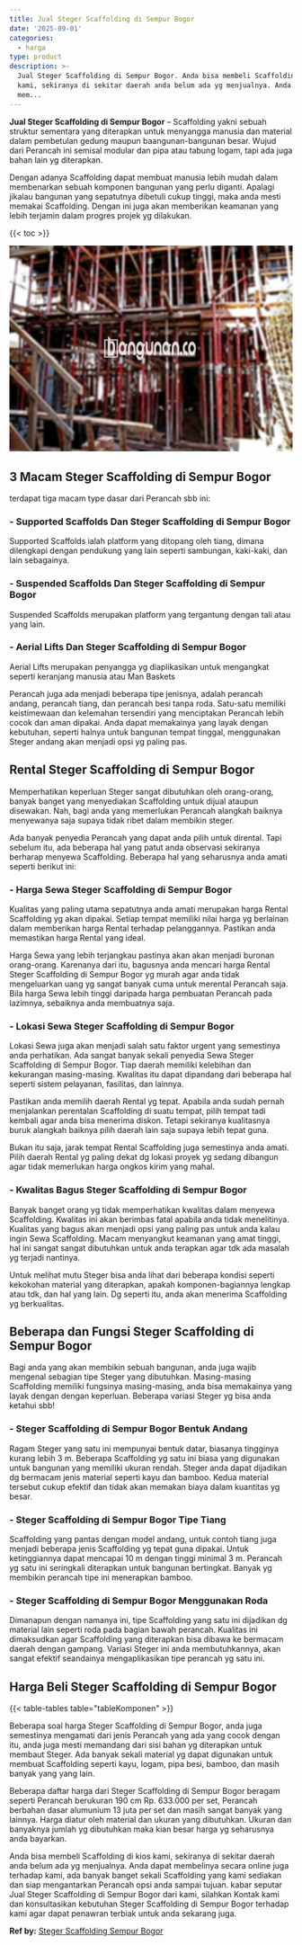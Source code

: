 ```yaml
---
title: Jual Steger Scaffolding di Sempur Bogor
date: '2025-09-01'
categories:
  - harga
type: product
description: >-
  Jual Steger Scaffolding di Sempur Bogor. Anda bisa membeli Scaffolding di kios
  kami, sekiranya di sekitar daerah anda belum ada yg menjualnya. Anda dapat
  mem...
---
```


**Jual Steger Scaffolding di Sempur Bogor** – Scaffolding yakni sebuah struktur sementara yang diterapkan untuk menyangga manusia dan material dalam pembetulan gedung maupun baangunan-bangunan besar. Wujud dari Perancah ini semisal modular dan pipa atau tabung logam, tapi ada juga bahan lain yg diterapkan.

Dengan adanya Scaffolding dapat membuat manusia lebih mudah dalam membenarkan sebuah komponen bangunan yang perlu diganti. Apalagi jikalau bangunan yang sepatutnya dibetuli cukup tinggi, maka anda mesti memakai Scaffolding. Dengan ini juga akan memberikan keamanan yang lebih terjamin dalam progres projek yg dilakukan.

{{< toc >}}

![Jual Steger Scaffolding di Sempur Bogor](/images/sewa-scaffolding-steger-10.png)

## 3 Macam Steger Scaffolding di Sempur Bogor

terdapat tiga macam type dasar dari Perancah sbb ini:

### \- Supported Scaffolds Dan Steger Scaffolding di Sempur Bogor

Supported Scaffolds ialah platform yang ditopang oleh tiang, dimana dilengkapi dengan pendukung yang lain seperti sambungan, kaki-kaki, dan lain sebagainya.

### \- Suspended Scaffolds Dan Steger Scaffolding di Sempur Bogor

Suspended Scaffolds merupakan platform yang tergantung dengan tali atau yang lain.

### \- Aerial Lifts Dan Steger Scaffolding di Sempur Bogor

Aerial Lifts merupakan penyangga yg diaplikasikan untuk mengangkat seperti keranjang manusia atau Man Baskets

Perancah juga ada menjadi beberapa tipe jenisnya, adalah perancah andang, perancah tiang, dan perancah besi tanpa roda. Satu-satu memiliki keistimewaan dan kelemahan tersendiri yang menciptakan Perancah lebih cocok dan aman dipakai. Anda dapat memakainya yang layak dengan kebutuhan, seperti halnya untuk bangunan tempat tinggal, menggunakan Steger andang akan menjadi opsi yg paling pas.

## Rental Steger Scaffolding di Sempur Bogor

Memperhatikan keperluan Steger sangat dibutuhkan oleh orang-orang, banyak banget yang menyediakan Scaffolding untuk dijual ataupun disewakan. Nah, bagi anda yang memerlukan Perancah alangkah baiknya menyewanya saja supaya tidak ribet dalam membikin steger.

Ada banyak penyedia Perancah yang dapat anda pilih untuk dirental. Tapi sebelum itu, ada beberapa hal yang patut anda observasi sekiranya berharap menyewa Scaffolding. Beberapa hal yang seharusnya anda amati seperti berikut ini:

### \- Harga Sewa Steger Scaffolding di Sempur Bogor

Kualitas yang paling utama sepatutnya anda amati merupakan harga Rental Scaffolding yg akan dipakai. Setiap tempat memiliki nilai harga yg berlainan dalam memberikan harga Rental terhadap pelanggannya. Pastikan anda memastikan harga Rental yang ideal.

Harga Sewa yang lebih terjangkau pastinya akan akan menjadi buronan orang-orang. Karenanya dari itu, bagusnya anda mencari harga Rental Steger Scaffolding di Sempur Bogor yg murah agar anda tidak mengeluarkan uang yg sangat banyak cuma untuk merental Perancah saja. Bila harga Sewa lebih tinggi daripada harga pembuatan Perancah pada lazimnya, sebaiknya anda membuatnya saja.

### \- Lokasi Sewa Steger Scaffolding di Sempur Bogor

Lokasi Sewa juga akan menjadi salah satu faktor urgent yang semestinya anda perhatikan. Ada sangat banyak sekali penyedia Sewa Steger Scaffolding di Sempur Bogor. Tiap daerah memiliki kelebihan dan kekurangan masing-masing. Kwalitas itu dapat dipandang dari beberapa hal seperti sistem pelayanan, fasilitas, dan lainnya.

Pastikan anda memilih daerah Rental yg tepat. Apabila anda sudah pernah menjalankan perentalan Scaffolding di suatu tempat, pilih tempat tadi kembali agar anda bisa menerima diskon. Tetapi sekiranya kualitasnya buruk alangkah baiknya pilih daerah lain saja supaya lebih tepat guna.

Bukan itu saja, jarak tempat Rental Scaffolding juga semestinya anda amati. Pilih daerah Rental yg paling dekat dg lokasi proyek yg sedang dibangun agar tidak memerlukan harga ongkos kirim yang mahal.

### \- Kwalitas Bagus Steger Scaffolding di Sempur Bogor

Banyak banget orang yg tidak memperhatikan kwalitas dalam menyewa Scaffolding. Kwalitas ini akan berimbas fatal apabila anda tidak menelitinya. Kualitas yang bagus akan menjadi opsi yang paling pas untuk anda kalau ingin Sewa Scaffolding. Macam menyangkut keamanan yang amat tinggi, hal ini sangat sangat dibutuhkan untuk anda terapkan agar tdk ada masalah yg terjadi nantinya.

Untuk melihat mutu Steger bisa anda lihat dari beberapa kondisi seperti kekokohan material yang diterapkan, apakah komponen-bagiannya lengkap atau tdk, dan hal yang lain. Dg seperti itu, anda akan menerima Scaffolding yg berkualitas.

## Beberapa dan Fungsi Steger Scaffolding di Sempur Bogor

Bagi anda yang akan membikin sebuah bangunan, anda juga wajib mengenal sebagian tipe Steger yang dibutuhkan. Masing-masing Scaffolding memiliki fungsinya masing-masing, anda bisa memakainya yang layak dengan dengan keperluan. Beberapa variasi Steger yg bisa anda ketahui sbb!

### \- Steger Scaffolding di Sempur Bogor Bentuk Andang

Ragam Steger yang satu ini mempunyai bentuk datar, biasanya tingginya kurang lebih 3 m. Beberapa Scaffolding yg satu ini biasa yang digunakan untuk bangunan yang memiliki ukuran rendah. Steger anda dapat dijadikan dg bermacam jenis material seperti kayu dan bamboo. Kedua material tersebut cukup efektif dan tidak akan memakan biaya dalam kuantitas yg besar.

### \- Steger Scaffolding di Sempur Bogor Tipe Tiang

Scaffolding yang pantas dengan model andang, untuk contoh tiang juga menjadi beberapa jenis Scaffolding yg tepat guna dipakai. Untuk ketinggiannya dapat mencapai 10 m dengan tinggi minimal 3 m. Perancah yg satu ini seringkali diterapkan untuk bangunan bertingkat. Banyak yg membikin perancah tipe ini menerapkan bamboo.

### \- Steger Scaffolding di Sempur Bogor Menggunakan Roda

Dimanapun dengan namanya ini, tipe Scaffolding yang satu ini dijadikan dg material lain seperti roda pada bagian bawah perancah. Kualitas ini dimaksudkan agar Scaffolding yang diterapkan bisa dibawa ke bermacam daerah dengan gampang. Variasi Steger ini anda membutuhkannya, akan sangat efektif seandainya mengaplikasikan tipe perancah yg satu ini.

## Harga Beli Steger Scaffolding di Sempur Bogor

{{< table-tables table="tableKomponen" >}}

Beberapa soal harga Steger Scaffolding di Sempur Bogor, anda juga semestinya mengamati dari jenis Perancah yang ada yang cocok dengan itu, anda juga mesti memandang dari sisi bahan yg diterapkan untuk membaut Steger. Ada banyak sekali material yg dapat digunakan untuk membuat Scaffolding seperti kayu, logam, pipa besi, bamboo, dan masih banyak yang yang lain.

Beberapa daftar harga dari Steger Scaffolding di Sempur Bogor beragam seperti Perancah berukuran 190 cm Rp. 633.000 per set, Perancah berbahan dasar alumunium 13 juta per set dan masih sangat banyak yang lainnya. Harga diatur oleh material dan ukuran yang dibutuhkan. Ukuran dan banyaknya jumlah yg dibutuhkan maka kian besar harga yg seharusnya anda bayarkan.

Anda bisa membeli Scaffolding di kios kami, sekiranya di sekitar daerah anda belum ada yg menjualnya. Anda dapat membelinya secara online juga terhadap kami, ada banyak banget sekali Scaffolding yang kami sediakan dan siap mengantarkan Perancah opsi anda sampai tujuan. kabar seputar Jual Steger Scaffolding di Sempur Bogor dari kami, silahkan Kontak kami dan konsultasikan kebutuhan Steger Scaffolding di Sempur Bogor terhadap kami agar dapat penawran terbiak untuk anda sekarang juga.

**Ref by:** [Steger Scaffolding Sempur Bogor](https://id.wikipedia.org/wiki/Steger)
